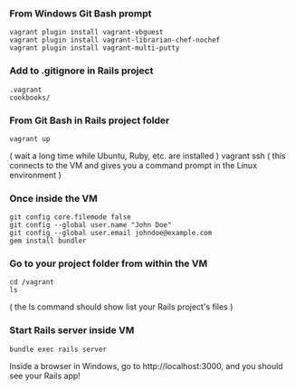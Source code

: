 ### From Windows Git Bash prompt
    vagrant plugin install vagrant-vbguest
    vagrant plugin install vagrant-librarian-chef-nochef
    vagrant plugin install vagrant-multi-putty


### Add to .gitignore in Rails project
    .vagrant
    cookbooks/
    
### From Git Bash in Rails project folder
    vagrant up
( wait a long time while Ubuntu, Ruby, etc. are installed )
    vagrant ssh
( this connects to the VM and gives you a command prompt in the Linux environment )

### Once inside the VM
    git config core.filemode false
    git config --global user.name "John Doe"
    git config --global user.email johndoe@example.com
    gem install bundler
    
### Go to your project folder from within the VM
    cd /vagrant
    ls
( the ls command should show list your Rails project's files )
    
### Start Rails server inside VM
    bundle exec rails server
    
Inside a browser in Windows, go to http://localhost:3000, and you should see your Rails app!
